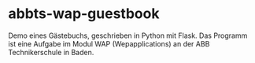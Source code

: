 # abbts-wap-guestbook
Demo eines Gästebuchs, geschrieben in Python mit Flask. Das Programm ist eine Aufgabe im Modul WAP (Wepapplications) an der ABB Technikerschule in Baden.

